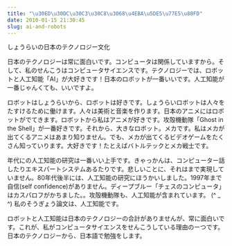 ```yaml
---
title: "\u30ED\u30DC\u30C3\u30C8\u3068\u4EBA\u5DE5\u77E5\u80FD"
date: 2010-01-15 21:30:45
slug: ai-and-robots
---
```

しょうらいの日本のテクノロジー文化

日本のテクノロジーは常に面白いです。コンピュータは関係していますから。そして、私のせんこうはコンピュータサイエンスです。テクノロジーでは、ロボットと人工知能「AI」が大好きです！日本のロボットが一番いいです。人工知能が一番じゃんくても、いいですよ。

<!--more-->

ロボットはしょうらいから、ロボットは好きです。しょうらいロボットは人々をたすけるために働けます。人々は美術と音楽を作ります。日本のアニメにはロボットがでてきます。ロボットから私はアニメが好きです。攻殻機動隊「Ghost in the Shell」が一番好きです。それから、大きなロボット。メカです。私はメカが出てくるアニメはあまり知りません。でも、メカが出てくるビデオゲームをたくさん知っていります。大好きです！たとえばバトルテックとメカ戦士です。

年代にの人工知能の研究は一番いい上手です。きゃっかんは、コンピューター話したりエキスパートシステムあるたりです。悲しいことに、それはまで実現していません。80年代後半には、人工知能の研究にほうかいしました。1997年まで自信(self confidence)がありません。ディープブルー「チェスのコンピュータ」はカスパロフがかちました。。攻殻機動隊も、人工知能が含まれています。 (^ _ ^) 私のそうぎょう論文は、人工知能です。

ロボットと人工知能は日本のテクノロジーの合計がありませんが、常に面白いです。これが、私がコンピュータサイエンスをせんこうしている理由のーつです。日本のテクノロジーから、日本語で勉強をします。
